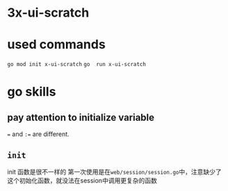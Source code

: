 # 3x-ui-scratch

# used commands
`go mod init x-ui-scratch`
`go  run x-ui-scratch`

# go skills
## pay attention to initialize variable
`=` and `:=` are different.

## `init`
init 函数是很不一样的
第一次使用是在`web/session/session.go`中，注意缺少了这个初始化函数，就没法在session中调用更复杂的函数